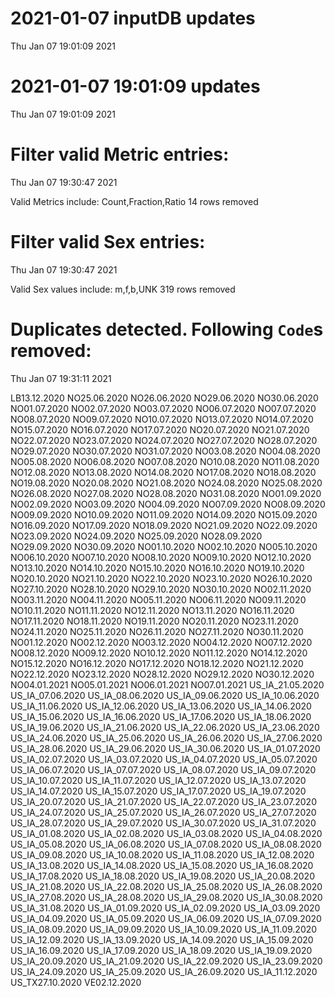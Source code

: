 
# 2021-01-07 inputDB updates 
 Thu Jan 07 19:01:09 2021 


# 2021-01-07 19:01:09 updates 
 Thu Jan 07 19:01:09 2021 


# Filter valid Metric entries: 
 Thu Jan 07 19:30:47 2021 

Valid Metrics include: Count,Fraction,Ratio
 14 rows removed
# Filter valid Sex entries: 
 Thu Jan 07 19:30:47 2021 

Valid Sex values include: m,f,b,UNK
 319 rows removed
# Duplicates detected. Following `Code`s removed: 
 Thu Jan 07 19:31:11 2021 

LB13.12.2020
NO25.06.2020
NO26.06.2020
NO29.06.2020
NO30.06.2020
NO01.07.2020
NO02.07.2020
NO03.07.2020
NO06.07.2020
NO07.07.2020
NO08.07.2020
NO09.07.2020
NO10.07.2020
NO13.07.2020
NO14.07.2020
NO15.07.2020
NO16.07.2020
NO17.07.2020
NO20.07.2020
NO21.07.2020
NO22.07.2020
NO23.07.2020
NO24.07.2020
NO27.07.2020
NO28.07.2020
NO29.07.2020
NO30.07.2020
NO31.07.2020
NO03.08.2020
NO04.08.2020
NO05.08.2020
NO06.08.2020
NO07.08.2020
NO10.08.2020
NO11.08.2020
NO12.08.2020
NO13.08.2020
NO14.08.2020
NO17.08.2020
NO18.08.2020
NO19.08.2020
NO20.08.2020
NO21.08.2020
NO24.08.2020
NO25.08.2020
NO26.08.2020
NO27.08.2020
NO28.08.2020
NO31.08.2020
NO01.09.2020
NO02.09.2020
NO03.09.2020
NO04.09.2020
NO07.09.2020
NO08.09.2020
NO09.09.2020
NO10.09.2020
NO11.09.2020
NO14.09.2020
NO15.09.2020
NO16.09.2020
NO17.09.2020
NO18.09.2020
NO21.09.2020
NO22.09.2020
NO23.09.2020
NO24.09.2020
NO25.09.2020
NO28.09.2020
NO29.09.2020
NO30.09.2020
NO01.10.2020
NO02.10.2020
NO05.10.2020
NO06.10.2020
NO07.10.2020
NO08.10.2020
NO09.10.2020
NO12.10.2020
NO13.10.2020
NO14.10.2020
NO15.10.2020
NO16.10.2020
NO19.10.2020
NO20.10.2020
NO21.10.2020
NO22.10.2020
NO23.10.2020
NO26.10.2020
NO27.10.2020
NO28.10.2020
NO29.10.2020
NO30.10.2020
NO02.11.2020
NO03.11.2020
NO04.11.2020
NO05.11.2020
NO06.11.2020
NO09.11.2020
NO10.11.2020
NO11.11.2020
NO12.11.2020
NO13.11.2020
NO16.11.2020
NO17.11.2020
NO18.11.2020
NO19.11.2020
NO20.11.2020
NO23.11.2020
NO24.11.2020
NO25.11.2020
NO26.11.2020
NO27.11.2020
NO30.11.2020
NO01.12.2020
NO02.12.2020
NO03.12.2020
NO04.12.2020
NO07.12.2020
NO08.12.2020
NO09.12.2020
NO10.12.2020
NO11.12.2020
NO14.12.2020
NO15.12.2020
NO16.12.2020
NO17.12.2020
NO18.12.2020
NO21.12.2020
NO22.12.2020
NO23.12.2020
NO28.12.2020
NO29.12.2020
NO30.12.2020
NO04.01.2021
NO05.01.2021
NO06.01.2021
NO07.01.2021
US_IA_21.05.2020
US_IA_07.06.2020
US_IA_08.06.2020
US_IA_09.06.2020
US_IA_10.06.2020
US_IA_11.06.2020
US_IA_12.06.2020
US_IA_13.06.2020
US_IA_14.06.2020
US_IA_15.06.2020
US_IA_16.06.2020
US_IA_17.06.2020
US_IA_18.06.2020
US_IA_19.06.2020
US_IA_21.06.2020
US_IA_22.06.2020
US_IA_23.06.2020
US_IA_24.06.2020
US_IA_25.06.2020
US_IA_26.06.2020
US_IA_27.06.2020
US_IA_28.06.2020
US_IA_29.06.2020
US_IA_30.06.2020
US_IA_01.07.2020
US_IA_02.07.2020
US_IA_03.07.2020
US_IA_04.07.2020
US_IA_05.07.2020
US_IA_06.07.2020
US_IA_07.07.2020
US_IA_08.07.2020
US_IA_09.07.2020
US_IA_10.07.2020
US_IA_11.07.2020
US_IA_12.07.2020
US_IA_13.07.2020
US_IA_14.07.2020
US_IA_15.07.2020
US_IA_17.07.2020
US_IA_19.07.2020
US_IA_20.07.2020
US_IA_21.07.2020
US_IA_22.07.2020
US_IA_23.07.2020
US_IA_24.07.2020
US_IA_25.07.2020
US_IA_26.07.2020
US_IA_27.07.2020
US_IA_28.07.2020
US_IA_29.07.2020
US_IA_30.07.2020
US_IA_31.07.2020
US_IA_01.08.2020
US_IA_02.08.2020
US_IA_03.08.2020
US_IA_04.08.2020
US_IA_05.08.2020
US_IA_06.08.2020
US_IA_07.08.2020
US_IA_08.08.2020
US_IA_09.08.2020
US_IA_10.08.2020
US_IA_11.08.2020
US_IA_12.08.2020
US_IA_13.08.2020
US_IA_14.08.2020
US_IA_15.08.2020
US_IA_16.08.2020
US_IA_17.08.2020
US_IA_18.08.2020
US_IA_19.08.2020
US_IA_20.08.2020
US_IA_21.08.2020
US_IA_22.08.2020
US_IA_25.08.2020
US_IA_26.08.2020
US_IA_27.08.2020
US_IA_28.08.2020
US_IA_29.08.2020
US_IA_30.08.2020
US_IA_31.08.2020
US_IA_01.09.2020
US_IA_02.09.2020
US_IA_03.09.2020
US_IA_04.09.2020
US_IA_05.09.2020
US_IA_06.09.2020
US_IA_07.09.2020
US_IA_08.09.2020
US_IA_09.09.2020
US_IA_10.09.2020
US_IA_11.09.2020
US_IA_12.09.2020
US_IA_13.09.2020
US_IA_14.09.2020
US_IA_15.09.2020
US_IA_16.09.2020
US_IA_17.09.2020
US_IA_18.09.2020
US_IA_19.09.2020
US_IA_20.09.2020
US_IA_21.09.2020
US_IA_22.09.2020
US_IA_23.09.2020
US_IA_24.09.2020
US_IA_25.09.2020
US_IA_26.09.2020
US_IA_11.12.2020
US_TX27.10.2020
VE02.12.2020